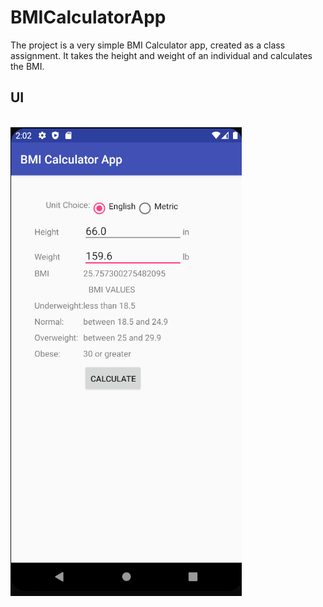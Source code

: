 # BMICalculatorApp
The project is a very simple BMI Calculator app, created as a class assignment. It takes the height and weight of an individual and calculates the BMI.
<div>
<h2>UI</h2><br/>
<img src="https://github.com/NabeelAhmed98/BMICalculatorApp/blob/master/BMI_IMAGE.PNG?raw=true"/>
</div>
